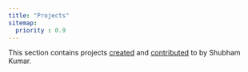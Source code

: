 ```yaml
---
title: "Projects"
sitemap:
  priority : 0.9
---
```


<p>This section contains projects <a href="/projects/creations">created</a> and <a href="/projects/achievements">contributed</a> to by Shubham Kumar.</p>
